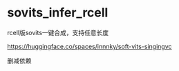 # sovits_infer_rcell
rcell版sovits一键合成，支持任意长度

https://huggingface.co/spaces/innnky/soft-vits-singingvc

删减依赖
